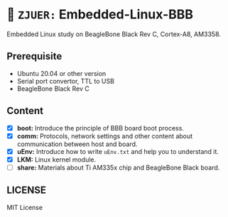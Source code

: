 # :rocket: `ZJUER:` Embedded-Linux-BBB

Embedded Linux study on BeagleBone Black Rev C, Cortex-A8, AM3358.

## Prerequisite

- Ubuntu 20.04 or other version
- Serial port convertor, TTL to USB
- BeagleBone Black Rev C

## Content

- [x] **boot:** Introduce the principle of BBB board boot process.
- [x] **comm:** Protocols, network settings and other content about communication between host and board.
- [x] **uEnv:** Introduce how to write `uEnv.txt` and help you to understand it.
- [x] **LKM:** Linux kernel module.
- [ ] **share:** Materials about Ti AM335x chip and BeagleBone Black board.

## LICENSE

MIT License
